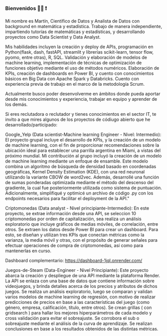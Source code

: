### Bienvenidos  🧑‍💻 ❗

Mi nombre es Martín, Científico de Datos y Analista de Datos con background en matemática y estadística. Trabajo de manera independiente, impartiendo tutorías de matemáticas y estadísticas, y desarrollando proyectos como Data Scientist y Data Analyst. 

Mis habilidades incluyen la creación y deploy de APIs, programación en Python(flask, dash, fastAPI, streamlit y librerías scikit-learn, tensor flow, pyomo, entre otras), R, SQL. Validación y elaboración de modelos de machine learning, implementación de técnicas de optimización de funciones objetivo mediante el uso de métodos numéricos. Elaboración de KPIs, creación de dashboards en Power BI, y cuento con conocimientos básicos en Big Data con Apache Spark y Databricks. Cuento con experiencia previa de trabajo en el marco de la metodología Scrum.

Actualmente busco poder desenvolverme en ámbitos donde pueda aportar desde mis conocimientos y experiencia, trabajar en equipo y aprender de los demás. 



Si eres reclutadora o reclutador y tienes conocimientos en el sector IT, te invito a que mires algunos de los proyectos de códiugo abierto que he desarrollado/participado:


Google_Yelp (Data scientist-Machine learning Engineer - Nivel: Intermedio): 
El proyecto grupal incluye el desarrollo de KPIs, y la creación de un modelo de machine learning, con el fin de proporcionar recomendaciones sobre la ubicación ideal para establecer una parrilla argentina en Miami, a vistas del próximo mundial. 
Mi contribución al grupo incluyó la creación de un modelo de machine learning mediante un enfoque de ensamble. Este modelo combina un algoritmo de búsqueda de densidad basado en coordenadas geográficas, Kernel Density Estimation (KDE), con una red neuronal utilizando la variante CBOW de word2vec. Además, desarrollé una función de sumas ponderadas optimizada mediante el método del descenso del gradiente, la cual fue posteriormente utilizada como sistema de puntuación. Adicionalmente, simplifiqué y optimicé un archivo de código .py con los endpoints necesarios para facilitar el deployment de la API."


Criptomonedas (Data analyst - Nivel principiante-Intermedio): En este proyecto, se extrae información desde una API, se seleccion 10 criptomonedas por orden de capitalización, sea realiza un análisis exploratorio que incluye gráficos de medias móviles, de correlación, entre otros. Se extraen los datos desde Power BI para crear un dashboard. Para esto, se diseñan y utilizan tres KPIs que conectan métricas como la varianza, la media móvil y otras, con el propósito de generar señales para efectuar operaciones de compra de criptomonedas, así como para mantenerlas en curso. 

Dashboard complementario:    https://dashboard-1jql.onrender.com/


Juegos-de-Steam (Data-Engineer - Nivel Principiante): Este proyecto abarca la creación y despliegue de una API mediante la plataforma Render. La API se enlaza con una base de datos que contiene información sobre videojuegos, y brinda detalles acerca de los precios y atributos de dichos juegos. Se realiza un análisis exploratorio, luego se comparan y validan varios modelos de machine learning de regresión, con motivo de realizar predicciones de precios en base a las características del juego (como género, empresa, calificación, título, entre otros). Se crean grillas ( con gridsearch ) para hallar los mejores hiperparámetros de cada modelo y cross validación para evitar el sobreajuste. Se corrobora el sub o sobreajuste mediante el análisis de la curva de aprendizaje. Se realizan conclusiones en base a los resultados obtenidos de las distintas métricas.

